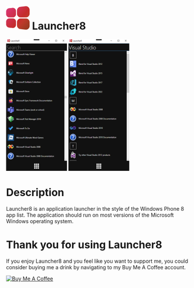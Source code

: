 # <img src="https://raw.githubusercontent.com/jetspiking/Launcher8/main/Screenshots/Launcher8.png" width="64" height="64"> Launcher8

<img src="https://raw.githubusercontent.com/jetspiking/Launcher8/main/Screenshots/Launcher8_0.png" width="166" height="360"> <img src="https://raw.githubusercontent.com/jetspiking/Launcher8/main/Screenshots/Launcher8_1.png" width="166" height="360">

# Description
Launcher8 is an application launcher in the style of the Windows Phone 8 app list. The application should run on most versions of the Microsoft Windows operating system.

# Thank you for using Launcher8
If you enjoy Launcher8 and you feel like you want to support me, you could consider buying me a drink by navigating to my Buy Me A Coffee account.

<a href="https://www.buymeacoffee.com/DustinHendriks" target="_blank"><img src="https://cdn.buymeacoffee.com/buttons/default-orange.png" alt="Buy Me A Coffee" height="41" width="174"></a>
